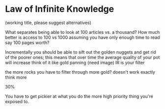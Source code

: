 # Law of Infinite Knowledge

(working title, please suggest alternatives)

What separates being able to look at 100 articles vs. a thousand?
How much better is access to 100 vs 1000 assuming you have only enough time to read say 100 pages worth?

Incrementally you should be able to sift out the golden nuggets and get rid of the poorer ones; this means that over time the average quality of your pot will increase
think of it like gold panning 
(need image)
IR is your filter

the more rocks you have to filter through more gold?
doesn't work exactly think more 

30%

You have to get pickier at what you do the more high priority thing you're exposed to.